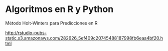 # Algoritmos en R y Python
Método Holt-Winters para Predicciones en R

http://rstudio-pubs-static.s3.amazonaws.com/282626_5ef409c20745488187998fb6eaa4bf20.html

<!---
![](Rypowerbi.png)
-->

